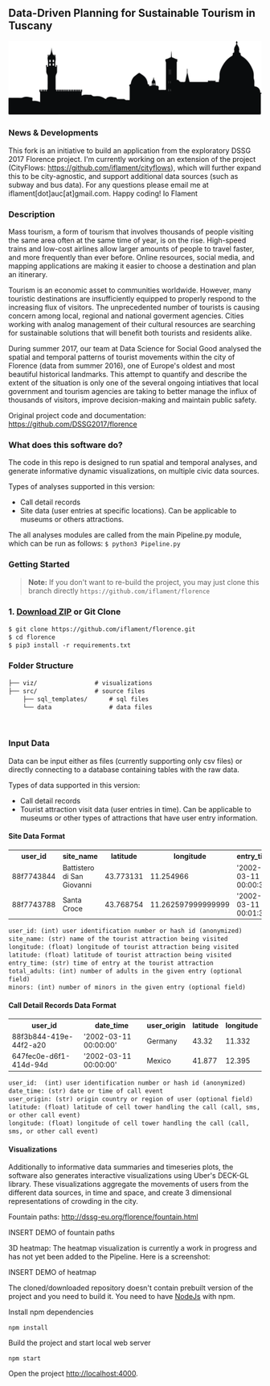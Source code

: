 ## Data-Driven Planning for Sustainable Tourism in Tuscany <br> 

<p align="center">
  <img src="./florence.png"><br>
  <strong>
  </strong>
</p>

### News & Developments

This fork is an initiative to build an application from the exploratory DSSG 2017 Florence project.  I'm currently working on an extension of the project (CityFlows: https://github.com/iflament/cityflows), which will further expand this to be city-agnostic, and support additional data sources (such as subway and bus data). 
For any questions please email me at iflament[dot]auc[at]gmail.com. 
Happy coding! Io Flament

### Description

Mass tourism, a form of tourism that involves thousands of people visiting the same area often at the same time of year, 
is on the rise. High-speed trains and low-cost airlines allow larger amounts of people to travel faster, and more frequently than ever before. Online resources, social media, and mapping applications are making it easier to choose a destination and plan an itinerary.

Tourism is an economic asset to communities worldwide. However, many touristic destinations are insufficiently equipped to properly respond to the increasing flux of visitors. The unprecedented number of tourists is causing concern among local, regional and national goverment agencies. Cities working with analog management of their cultural resources are searching for sustainable solutions that will benefit both tourists and residents alike.

During summer 2017, our team at Data Science for Social Good analysed the spatial and temporal patterns of tourist movements within the city of Florence (data from summer 2016), one of Europe's oldest and most beautiful historical landmarks. This attempt to quantify and describe the extent of the situation is only one of the several ongoing intiatives that local government and tourism agencies are taking to better manage the influx of thousands of visitors, improve decision-making and maintain public safety. 

Original project code and documentation: https://github.com/DSSG2017/florence

### What does this software do?

The code in this repo is designed to run spatial and temporal analyses, and generate informative dynamic visualizations, on multiple civic data sources. 

Types of analyses supported in this version:
- Call detail records
- Site data (user entries at  specific locations). Can be applicable to museums or others attractions.

The all analyses modules are called from the main Pipeline.py module, which can be run as follows:
``` $ python3 Pipeline.py ```

### Getting Started

> **Note:** If you don't want to re-build the project, you may just clone this branch directly  ```https://github.com/iflament/florence```

### 1. [Download ZIP](https://github.com/iflament/florence/archive/iflament.zip) or Git Clone

```
$ git clone https://github.com/iflament/florence.git
$ cd florence
$ pip3 install -r requirements.txt
```

### Folder Structure

```  
├── viz/                # visualizations
├── src/                # source files
    ├── sql_templates/      # sql files
    └── data                # data files
```

<br>

### Input Data

Data can be input either as files (currently supporting only csv files) or directly connecting to a database containing tables with the raw data. 

Types of data supported in this version:
- Call detail records
- Tourist attraction visit data (user entries in time). Can be applicable to museums or other types of attractions that have user entry information.

#### Site Data Format

<table>
  <tr>
    <th>user_id</th>
    <th>site_name</th>
    <th>latitude</th>
    <th>longitude</th>
    <th>entry_time</th>
    <th>total_adults</th>
    <th>minors</th>
  </tr>
  <tr>
    <td>88f7743844</td>
    <td>Battistero di San Giovanni</td>
    <td>43.773131</td>
    <td>11.254966</td>
    <td>'2002-03-11 00:00:32'</td>
    <td>0</td>
    <td>1</td>
  </tr>
  <tr>
    <td>88f7743788</td>
    <td>Santa Croce</td>
    <td>43.768754</td>
    <td>11.262597999999999</td>
    <td>'2002-03-11 00:01:36'</td>
    <td>1</td>
    <td>0</td>
  </tr>
</table>

```
user_id: (int) user identification number or hash id (anonymized) 
site_name: (str) name of the tourist attraction being visited
longitude: (float) longitude of tourist attraction being visited
latitude: (float) latitude of tourist attraction being visited
entry_time: (str) time of entry at the tourist attraction
total_adults: (int) number of adults in the given entry (optional field)
minors: (int) number of minors in the given entry (optional field)

```

#### Call Detail Records Data Format

<table>
  <tr>
    <th>user_id</th>
    <th>date_time</th>
    <th>user_origin</th>
    <th>latitude</th>
    <th>longitude</th>
  </tr>
  <tr>
    <td>88f3b844-419e-44f2-a20</td>
    <td>'2002-03-11 00:00:00'</td>
    <td>Germany</td>
    <td>43.32</td>
    <td>11.332</td>
  </tr>
  <tr>
    <td>647fec0e-d6f1-414d-94d</td>
    <td>'2002-03-11 00:00:00'</td>
    <td>Mexico</td>
    <td>41.877</td>
    <td>12.395</td>
  </tr>
</table>

```
user_id:  (int) user identification number or hash id (anonymized) 
date_time: (str) date or time of call event
user_origin: (str) origin country or region of user (optional field)
latitude: (float) latitude of cell tower handling the call (call, sms, or other call event)
longitude: (float) longitude of cell tower handling the call (call, sms, or other call event)

```

#### Visualizations

Additionally to informative data summaries and timeseries plots, the software also generates interactive visualizations using  Uber's DECK-GL library. These visualizations aggregate the movements of users from the different data sources, in time and space, and create 3 dimensional representations of crowding in the city.

Fountain paths: 
http://dssg-eu.org/florence/fountain.html

INSERT DEMO of fountain paths

3D heatmap: 
The heatmap visualization is currently a work in progress and has not yet been added to the Pipeline. Here is a screenshot:

INSERT DEMO of heatmap

The cloned/downloaded repository doesn't contain prebuilt version of the project and you need to build it. You need to have [NodeJs](https://nodejs.org/en/) with npm. 


Install npm dependencies 
```
npm install
```

Build the project and start local web server
```
npm start
```

Open the project [http://localhost:4000](http://localhost:4000).





